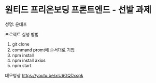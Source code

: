 # 원티드 프리온보딩 프론트엔드 - 선발 과제

성명: 윤태후

프로젝트 실행 방법
1. git clone
2. command promt에 순서대로 기입
3. npm install
4. npm install axios
5. npm start

데모영상
https://youtu.be/xiU6GQDxspk


